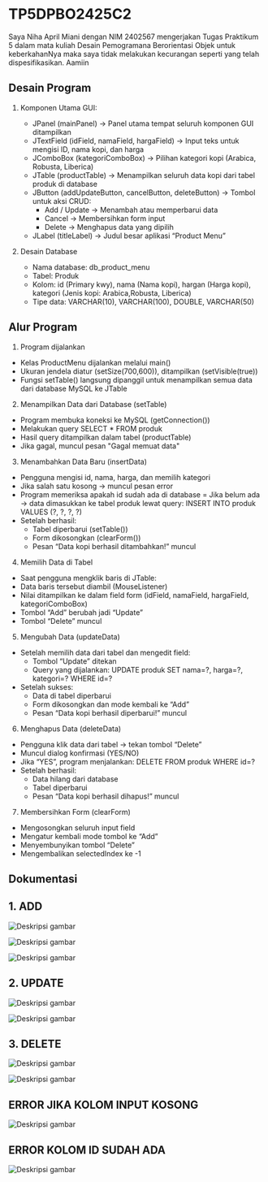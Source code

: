 # TP5DPBO2425C2

Saya Niha April Miani dengan NIM 2402567 mengerjakan Tugas Praktikum 5 dalam mata kuliah Desain Pemogramana Berorientasi Objek untuk keberkahanNya maka saya tidak melakukan kecurangan seperti yang telah dispesifikasikan. Aamiin

## Desain Program ##
1. Komponen Utama GUI:
   - JPanel (mainPanel) → Panel utama tempat seluruh komponen GUI ditampilkan
   - JTextField (idField, namaField, hargaField) → Input teks untuk mengisi ID, nama kopi, dan harga
   - JComboBox (kategoriComboBox) → Pilihan kategori kopi (Arabica, Robusta, Liberica)
   - JTable (productTable) → Menampilkan seluruh data kopi dari tabel produk di database
   - JButton (addUpdateButton, cancelButton, deleteButton) → Tombol untuk aksi CRUD:
      - Add / Update → Menambah atau memperbarui data
      - Cancel → Membersihkan form input
      - Delete → Menghapus data yang dipilih
   - JLabel (titleLabel) → Judul besar aplikasi “Product Menu”

2. Desain Database
   - Nama database: db_product_menu
   - Tabel: Produk
   - Kolom: id (Primary kwy), nama (Nama kopi), hargan (Harga kopi), kategori (Jenis kopi: Arabica,Robusta,       Liberica)
   - Tipe data: VARCHAR(10), VARCHAR(100), DOUBLE, VARCHAR(50)

## Alur Program ##
1. Program dijalankan
- Kelas ProductMenu dijalankan melalui main()
- Ukuran jendela diatur (setSize(700,600)), ditampilkan (setVisible(true))
- Fungsi setTable() langsung dipanggil untuk menampilkan semua data dari database MySQL ke JTable

2. Menampilkan Data dari Database (setTable)
- Program membuka koneksi ke MySQL (getConnection())
- Melakukan query SELECT * FROM produk
- Hasil query ditampilkan dalam tabel (productTable)
- Jika gagal, muncul pesan "Gagal memuat data"

3. Menambahkan Data Baru (insertData)
- Pengguna mengisi id, nama, harga, dan memilih kategori
- Jika salah satu kosong → muncul pesan error
- Program memeriksa apakah id sudah ada di database
= Jika belum ada → data dimasukkan ke tabel produk lewat query:
  INSERT INTO produk VALUES (?, ?, ?, ?)
- Setelah berhasil:
  - Tabel diperbarui (setTable())
  - Form dikosongkan (clearForm())
  - Pesan “Data kopi berhasil ditambahkan!” muncul
 
4. Memilih Data di Tabel
- Saat pengguna mengklik baris di JTable:
- Data baris tersebut diambil (MouseListener)
- Nilai ditampilkan ke dalam field form (idField, namaField, hargaField, kategoriComboBox)
- Tombol “Add” berubah jadi “Update”
- Tombol “Delete” muncul

5. Mengubah Data (updateData)
- Setelah memilih data dari tabel dan mengedit field:
  - Tombol “Update” ditekan
  - Query yang dijalankan:
      UPDATE produk 
      SET nama=?, harga=?, kategori=? 
      WHERE id=?
- Setelah sukses:
  - Data di tabel diperbarui
  - Form dikosongkan dan mode kembali ke “Add”
  - Pesan “Data kopi berhasil diperbarui!” muncul

6. Menghapus Data (deleteData)
- Pengguna klik data dari tabel → tekan tombol “Delete”
- Muncul dialog konfirmasi (YES/NO)
- Jika “YES”, program menjalankan:
    DELETE FROM produk WHERE id=?
- Setelah berhasil:
  - Data hilang dari database
  - Tabel diperbarui
  - Pesan “Data kopi berhasil dihapus!” muncul

7. Membersihkan Form (clearForm)
- Mengosongkan seluruh input field
- Mengatur kembali mode tombol ke “Add”
- Menyembunyikan tombol “Delete”
- Mengembalikan selectedIndex ke -1

## Dokumentasi ##

## 1. ADD ##
![Deskripsi gambar](Dokumentasi/addtp5.1.png)

![Deskripsi gambar](Dokumentasi/addtp5.2.png)

![Deskripsi gambar](Dokumentasi/addtp5.3.png)

## 2. UPDATE ##
![Deskripsi gambar](Dokumentasi/updatetp5.1.png)

![Deskripsi gambar](Dokumentasi/updatetp5.2.png)

## 3. DELETE ##
![Deskripsi gambar](Dokumentasi/deletetp5.png)

![Deskripsi gambar](Dokumentasi/deletetp5.1.png)

## ERROR JIKA KOLOM INPUT KOSONG ##
![Deskripsi gambar](Dokumentasi/error.png)

## ERROR KOLOM ID SUDAH ADA ##
![Deskripsi gambar](Dokumentasi/idsudahada.png)


